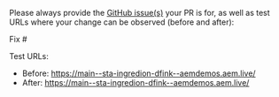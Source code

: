 Please always provide the [GitHub issue(s)](../issues) your PR is for, as well as test URLs where your change can be observed (before and after):

Fix #<gh-issue-id>

Test URLs:
- Before: https://main--sta-ingredion-dfink--aemdemos.aem.live/
- After: https://main--sta-ingredion-dfink--aemdemos.aem.live/
